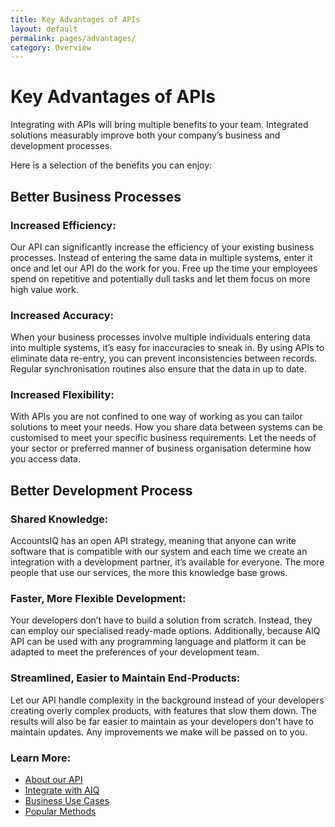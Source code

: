 ```yaml
---
title: Key Advantages of APIs
layout: default
permalink: pages/advantages/
category: Overview
---
```


# Key Advantages of APIs

Integrating with APIs will bring multiple benefits to your team. Integrated solutions measurably improve both your company’s business  and development processes. 

Here is a selection of the benefits you can enjoy:

## Better Business Processes

### Increased Efficiency:
Our API can significantly increase the efficiency of your existing business processes. Instead of entering the same data in multiple systems, enter it once and let our API do the work for you. Free up the time your employees spend on repetitive and potentially dull tasks and let them focus on more high value work.
### Increased Accuracy:
When your business processes involve multiple individuals entering data into multiple systems, it’s easy for inaccuracies to sneak in. By using APIs to eliminate data re-entry, you can prevent inconsistencies between records. Regular synchronisation routines also ensure that the data in up to date.
### Increased Flexibility:
With APIs you are not confined to one way of working as you can tailor solutions to meet your needs. How you share data between systems can be customised to meet your specific business requirements. Let the needs of your sector or preferred manner of business organisation determine how you access data.

## Better Development Process

### Shared Knowledge:
AccountsIQ has an open API strategy, meaning that anyone can write software that is compatible with our system and each time we create an integration with a development partner, it’s available for everyone. The more people that use our services, the more this knowledge base grows.
### Faster, More Flexible Development:
Your developers don’t have to build a solution from scratch. Instead, they can employ our specialised ready-made options. Additionally, because AIQ API can be used with any programming language and platform it can be adapted to meet the preferences of your development team.
### Streamlined, Easier to Maintain End-Products:
Let our API handle complexity in the background instead of your developers creating overly complex products, with features that slow them down. The results will also be far easier to maintain as your developers don't have to maintain updates. Any improvements we make will be passed on to you.

### Learn More:
- [About our API](/index/)
- [Integrate with AIQ](/pages/integration/)
- [Business Use Cases](/pages/usecases/)
- [Popular Methods](/pages/datatypes/)






